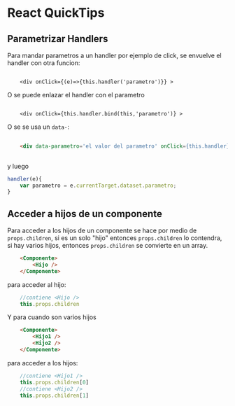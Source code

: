 # React QuickTips

## Parametrizar Handlers

Para mandar parametros a un handler por ejemplo de click, se envuelve el handler con otra funcion:

```javacript
	
	<div onClick={(e)=>{this.handler('parametro')}} > 
```

O se puede enlazar el handler con el parametro

```javacript
	
	<div onClick={this.handler.bind(this,'parametro')} > 
```

O se se usa un `data-`:


```html
	
	<div data-parametro='el valor del parametro' onClick={this.handler} > 
	
```
y luego

```javascript
handler(e){
	var parametro = e.currentTarget.dataset.parametro;
}
```

## Acceder a hijos de un componente

Para acceder a los hijos de un componente se hace por medio de `props.children`, si es un solo "hijo" entonces `props.children` lo contendra, si hay varios hijos, entonces `props.children` se convierte en un array.

```html
	<Componente>
		<Hijo />
	</Componente>
```

para acceder al hijo: 

```javascript
	//contiene <Hijo />
	this.props.children 
```	

Y para cuando son varios hijos

```html
	<Componente>
		<Hijo1 />
		<Hijo2 />
	</Componente>
```

para acceder a los hijos:

```javascript
	//contiene <Hijo1 />
	this.props.children[0]
	//contiene <Hijo2 />
	this.props.children[1]

```	


